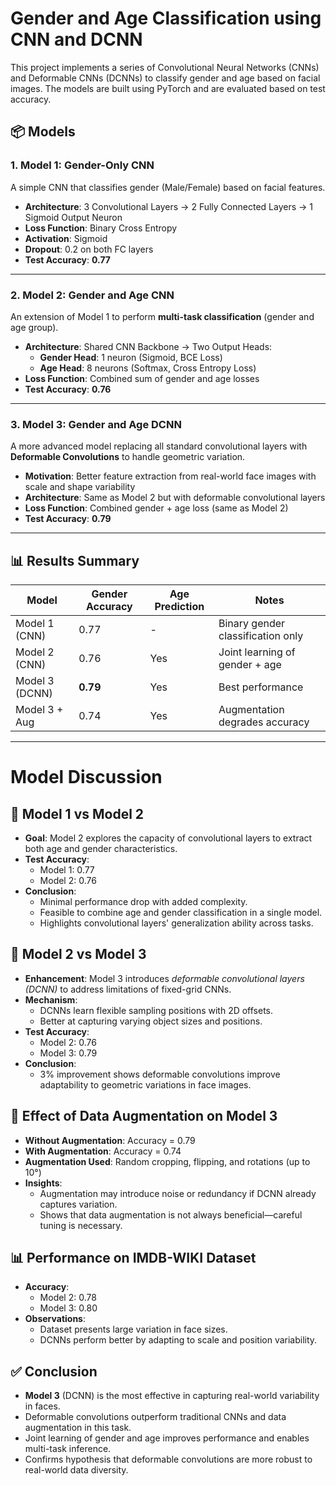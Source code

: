 # Gender and Age Classification using CNN and DCNN

This project implements a series of Convolutional Neural Networks (CNNs) and Deformable CNNs (DCNNs) to classify gender and age based on facial images. The models are built using PyTorch and are evaluated based on test accuracy.

## 📦 Models

### 1. Model 1: Gender-Only CNN

A simple CNN that classifies gender (Male/Female) based on facial features.

- **Architecture**: 3 Convolutional Layers → 2 Fully Connected Layers → 1 Sigmoid Output Neuron
- **Loss Function**: Binary Cross Entropy
- **Activation**: Sigmoid
- **Dropout**: 0.2 on both FC layers
- **Test Accuracy**: **0.77**

---

### 2. Model 2: Gender and Age CNN

An extension of Model 1 to perform **multi-task classification** (gender and age group).

- **Architecture**: Shared CNN Backbone → Two Output Heads:
  - **Gender Head**: 1 neuron (Sigmoid, BCE Loss)
  - **Age Head**: 8 neurons (Softmax, Cross Entropy Loss)
- **Loss Function**: Combined sum of gender and age losses
- **Test Accuracy**: **0.76**

---

### 3. Model 3: Gender and Age DCNN

A more advanced model replacing all standard convolutional layers with **Deformable Convolutions** to handle geometric variation.

- **Motivation**: Better feature extraction from real-world face images with scale and shape variability
- **Architecture**: Same as Model 2 but with deformable convolutional layers
- **Loss Function**: Combined gender + age loss (same as Model 2)
- **Test Accuracy**: **0.79**

---

## 📊 Results Summary

| Model         | Gender Accuracy | Age Prediction | Notes                             |
|---------------|------------------|----------------|-----------------------------------|
| Model 1 (CNN) | 0.77             | -              | Binary gender classification only |
| Model 2 (CNN) | 0.76             | Yes            | Joint learning of gender + age    |
| Model 3 (DCNN)| **0.79**         | Yes            | Best performance                  |
| Model 3 + Aug | 0.74             | Yes            | Augmentation degrades accuracy    |

---

# Model Discussion

## 🔄 Model 1 vs Model 2

- **Goal**: Model 2 explores the capacity of convolutional layers to extract both age and gender characteristics.
- **Test Accuracy**:
  - Model 1: 0.77  
  - Model 2: 0.76
- **Conclusion**: 
  - Minimal performance drop with added complexity.
  - Feasible to combine age and gender classification in a single model.
  - Highlights convolutional layers' generalization ability across tasks.

## 🔁 Model 2 vs Model 3

- **Enhancement**: Model 3 introduces *deformable convolutional layers (DCNN)* to address limitations of fixed-grid CNNs.
- **Mechanism**: 
  - DCNNs learn flexible sampling positions with 2D offsets.
  - Better at capturing varying object sizes and positions.
- **Test Accuracy**:
  - Model 2: 0.76  
  - Model 3: 0.79
- **Conclusion**: 
  - 3% improvement shows deformable convolutions improve adaptability to geometric variations in face images.

## 🔄 Effect of Data Augmentation on Model 3

- **Without Augmentation**: Accuracy = 0.79  
- **With Augmentation**: Accuracy = 0.74
- **Augmentation Used**: Random cropping, flipping, and rotations (up to 10°)
- **Insights**:
  - Augmentation may introduce noise or redundancy if DCNN already captures variation.
  - Shows that data augmentation is not always beneficial—careful tuning is necessary.

## 📊 Performance on IMDB-WIKI Dataset

- **Accuracy**:
  - Model 2: 0.78  
  - Model 3: 0.80
- **Observations**:
  - Dataset presents large variation in face sizes.
  - DCNNs perform better by adapting to scale and position variability.
  

## ✅ Conclusion

- **Model 3** (DCNN) is the most effective in capturing real-world variability in faces.
- Deformable convolutions outperform traditional CNNs and data augmentation in this task.
- Joint learning of gender and age improves performance and enables multi-task inference.
- Confirms hypothesis that deformable convolutions are more robust to real-world data diversity.

